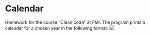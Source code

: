 # Calendar

Homework for the course "Clean code" at FMI. The program prints a calendar for a chosen year in the following format:
<img src = "https://cdn.discordapp.com/attachments/787974281103409162/813916533952217098/2020Calendar.PNG">
